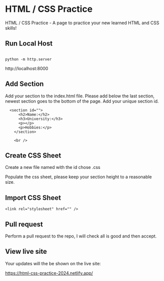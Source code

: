 # HTML / CSS Practice

HTML / CSS Practice - A page to practice your new learned HTML and CSS skills!


## Run Local Host

```

python -m http.server
```

http://localhost:8000

## Add Section

Add your section to the index.html file. Please add below the last section, newest section goes to the bottom of the page.
Add your unique section id.

```
  <section id="">
      <h2>Name:</h2>
      <h3>University:</h3>
      <p></p>
      <p>Hobbies:</p>
    </section>

    <br />
```

## Create CSS Sheet

Create a new file named with the id chose .css

Populate the css sheet, please keep your section height to a reasonable size.

## Import CSS Sheet

```
<link rel="stylesheet" href="" />

```

## Pull request

Perform a pull request to the repo, I will check all is good and then accept.

## View live site

Your updates will the be shown on the live site:

https://html-css-practice-2024.netlify.app/

